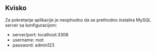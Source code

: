 ## Kvisko

Za pokretanje aplikacije je neophodno da se prethodno instalira MySQL server sa konfiguracijom: 

- server/port: localhost:3306
- username: root
- password: admin123